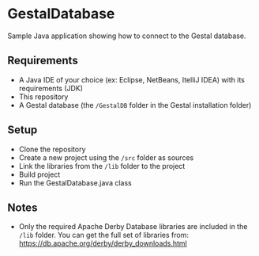 # GestalDatabase
Sample Java application showing how to connect to the Gestal database.

## Requirements
- A Java IDE of your choice (ex: Eclipse, NetBeans, ItelliJ IDEA) with its requirements (JDK)
- This repository
- A Gestal database (the `/GestalDB` folder in the Gestal installation folder)

## Setup
- Clone the repository
- Create a new project using the `/src` folder as sources
- Link the libraries from the `/lib` folder to the project
- Build project
- Run the GestalDatabase.java class

## Notes
- Only the required Apache Derby Database libraries are included in the `/lib` folder.  You can get the full set of libraries from: https://db.apache.org/derby/derby_downloads.html 
